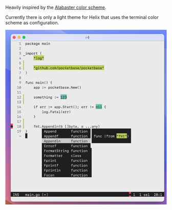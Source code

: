 Heavily inspired by the [Alabaster color scheme](https://github.com/tonsky/sublime-scheme-alabaster).

Currently there is only a light theme for Helix that uses the terminal color scheme as configuration.

![Screenshot](./screenshot.png)